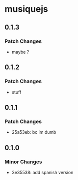# musiquejs

## 0.1.3

### Patch Changes

- maybe ?

## 0.1.2

### Patch Changes

- stuff

## 0.1.1

### Patch Changes

- 25a53eb: bc im dumb

## 0.1.0

### Minor Changes

- 3e35538: add spanish version
